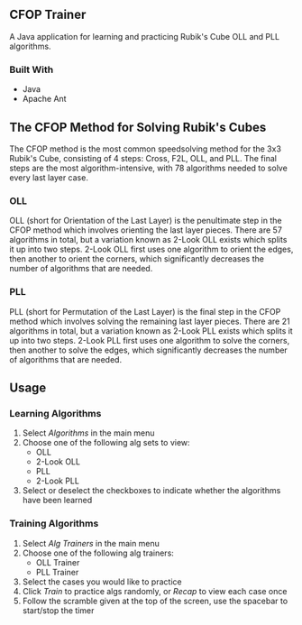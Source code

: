 ## CFOP Trainer
A Java application for learning and practicing Rubik's Cube OLL and PLL algorithms.

### Built With
- Java
- Apache Ant

## The CFOP Method for Solving Rubik's Cubes
The CFOP method is the most common speedsolving method for the 3x3 Rubik's Cube, consisting of 4 steps: Cross, F2L, OLL, and PLL. The final steps are the most algorithm-intensive, with 78 algorithms needed to solve every last layer case. 

### OLL
OLL (short for Orientation of the Last Layer) is the penultimate step in the CFOP method which involves orienting the last layer pieces. There are 57 algorithms in total, but a variation known as 2-Look OLL exists which splits it up into two steps. 2-Look OLL first uses one algorithm to orient the edges, then another to orient the corners, which significantly decreases the number of algorithms that are needed.

### PLL
PLL (short for Permutation of the Last Layer) is the final step in the CFOP method which involves solving the remaining last layer pieces. There are 21 algorithms in total, but a variation known as 2-Look PLL exists which splits it up into two steps. 2-Look PLL first uses one algorithm to solve the corners, then another to solve the edges, which significantly decreases the number of algorithms that are needed.

## Usage
### Learning Algorithms
1. Select _Algorithms_ in the main menu
2. Choose one of the following alg sets to view:
   - OLL
   - 2-Look OLL
   - PLL
   - 2-Look PLL
3. Select or deselect the checkboxes to indicate whether the algorithms have been learned

### Training Algorithms
1. Select _Alg Trainers_ in the main menu
2. Choose one of the following alg trainers:
   - OLL Trainer
   - PLL Trainer
3. Select the cases you would like to practice
4. Click _Train_ to practice algs randomly, or _Recap_ to view each case once
5. Follow the scramble given at the top of the screen, use the spacebar to start/stop the timer
